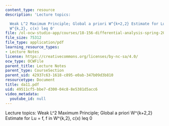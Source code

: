 ```yaml
---
content_type: resource
description: 'Lecture topics:

  Weak L^2 Maximum Principle; Global a priori W^{k+2,2} Estimate for Lu = f, f in
  W^{k,2}, c(x) leq 0'
file: /ol-ocw-studio-app/courses/18-156-differential-analysis-spring-2004/49511cf5bbe7d30004c88e5381d5acc6_da11.pdf
file_size: 75312
file_type: application/pdf
learning_resource_types:
- Lecture Notes
license: https://creativecommons.org/licenses/by-nc-sa/4.0/
ocw_type: OCWFile
parent_title: Lecture Notes
parent_type: CourseSection
parent_uid: 42937c63-1618-c895-e0ab-347b09d3b810
resourcetype: Document
title: da11.pdf
uid: 49511cf5-bbe7-d300-04c8-8e5381d5acc6
video_metadata:
  youtube_id: null
---
```

Lecture topics:
Weak L^2 Maximum Principle; Global a priori W^{k+2,2} Estimate for Lu = f, f in W^{k,2}, c(x) leq 0